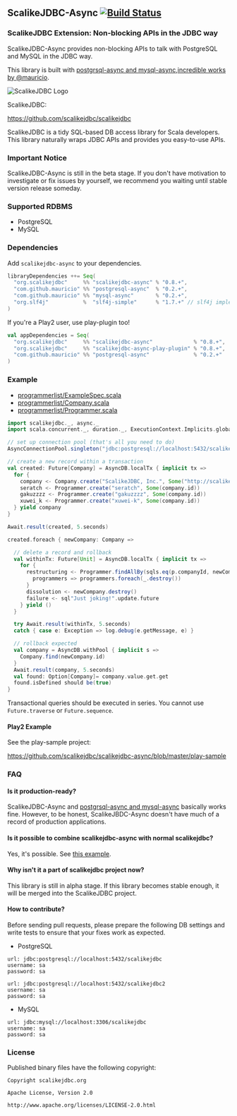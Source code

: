 ## ScalikeJDBC-Async [![Build Status](https://travis-ci.org/scalikejdbc/scalikejdbc-async.svg?branch=master)](https://travis-ci.org/scalikejdbc/scalikejdbc-async)

### ScalikeJDBC Extension: Non-blocking APIs in the JDBC way

ScalikeJDBC-Async provides non-blocking APIs to talk with PostgreSQL and MySQL in the JDBC way. 

This library is built with [postgrsql-async and mysql-async,incredible works by @mauricio](https://github.com/mauricio/postgresql-async).

![ScalikeJDBC Logo](http://scalikejdbc.org/img/logo.png)

ScalikeJDBC:

https://github.com/scalikejdbc/scalikejdbc

ScalikeJDBC is a tidy SQL-based DB access library for Scala developers. This library naturally wraps JDBC APIs and provides you easy-to-use APIs.


### Important Notice

ScalikeJDBC-Async is still in the beta stage. If you don't have motivation to investigate or fix issues by yourself, we recommend you waiting until stable version release someday.

### Supported RDBMS

- PostgreSQL
- MySQL

### Dependencies

Add `scalikejdbc-async` to your dependencies.

```scala
libraryDependencies ++= Seq(
  "org.scalikejdbc"     %% "scalikejdbc-async" % "0.8.+",
  "com.github.mauricio" %% "postgresql-async"  % "0.2.+",
  "com.github.mauricio" %% "mysql-async"       % "0.2.+",
  "org.slf4j"           %  "slf4j-simple"      % "1.7.+" // slf4j implementation
)
```

If you're a Play2 user, use play-plugin too!

```scala
val appDependencies = Seq(
  "org.scalikejdbc"     %% "scalikejdbc-async"             % "0.8.+",
  "org.scalikejdbc"     %% "scalikejdbc-async-play-plugin" % "0.8.+",
  "com.github.mauricio" %% "postgresql-async"              % "0.2.+"
)
```

### Example

- [programmerlist/ExampleSpec.scala](https://github.com/scalikejdbc/scalikejdbc-async/blob/master/core/src/test/scala/programmerlist/ExampleSpec.scala)
- [programmerlist/Company.scala](https://github.com/scalikejdbc/scalikejdbc-async/blob/master/core/src/test/scala/programmerlist/Company.scala)
- [programmerlist/Programmer.scala](https://github.com/scalikejdbc/scalikejdbc-async/blob/master/core/src/test/scala/programmerlist/Programmer.scala)

```scala
import scalikejdbc._, async._
import scala.concurrent._, duration._, ExecutionContext.Implicits.global

// set up connection pool (that's all you need to do)
AsyncConnectionPool.singleton("jdbc:postgresql://localhost:5432/scalikejdbc", "sa", "sa")

// create a new record within a transaction
val created: Future[Company] = AsyncDB.localTx { implicit tx =>
  for {
    company <- Company.create("ScalikeJDBC, Inc.", Some("http://scalikejdbc.org/"))
    seratch <- Programmer.create("seratch", Some(company.id))
    gakuzzzz <- Programmer.create("gakuzzzz", Some(company.id))
    xuwei_k <- Programmer.create("xuwei-k", Some(company.id))
  } yield company
}

Await.result(created, 5.seconds)

created.foreach { newCompany: Company =>

  // delete a record and rollback
  val withinTx: Future[Unit] = AsyncDB.localTx { implicit tx =>
    for {
      restructuring <- Programmer.findAllBy(sqls.eq(p.companyId, newCompany.id)).map { 
        programmers => programmers.foreach(_.destroy()) 
      }
      dissolution <- newCompany.destroy()
      failure <- sql"Just joking!".update.future
    } yield ()
  }

  try Await.result(withinTx, 5.seconds)
  catch { case e: Exception => log.debug(e.getMessage, e) }

  // rollback expected
  val company = AsyncDB.withPool { implicit s =>
    Company.find(newCompany.id)
  }
  Await.result(company, 5.seconds)
  val found: Option[Company]= company.value.get.get
  found.isDefined should be(true)
}
```

Transactional queries should be executed in series. You cannot use `Future.traverse` or `Future.sequence`.

#### Play2 Example

See the play-sample project:

https://github.com/scalikejdbc/scalikejdbc-async/blob/master/play-sample

### FAQ

#### Is it production-ready?

ScalikeJDBC-Async and [postgrsql-async and mysql-async](https://github.com/mauricio/postgresql-async) basically works fine. However, to be honest, ScalikeJBDC-Async doesn't have much of a record of production applications.

#### Is it possible to combine scalikejdbc-async with normal scalikejdbc?

Yes, it's possible. See [this example](https://github.com/scalikejdbc/scalikejdbc-async/blob/master/core/src/test/scala/sample/PostgreSQLSampleSpec.scala).

#### Why isn't it a part of scalikejdbc project now?

This library is still in alpha stage. If this library becomes stable enough, it will be merged into the ScalikeJDBC project.

#### How to contribute?

Before sending pull requests, please prepare the following DB settings and write tests to ensure that your fixes work as expected. 

- PostgreSQL

```
url: jdbc:postgresql://localhost:5432/scalikejdbc
username: sa
password: sa
```

```
url: jdbc:postgresql://localhost:5432/scalikejdbc2
username: sa
password: sa
```

- MySQL

```
url: jdbc:mysql://localhost:3306/scalikejdbc
username: sa
password: sa
```

### License

Published binary files have the following copyright:

```
Copyright scalikejdbc.org

Apache License, Version 2.0

http://www.apache.org/licenses/LICENSE-2.0.html
```

